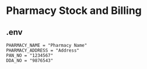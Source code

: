 # Pharmacy Stock and Billing

## .env
```
PHARMACY_NAME = "Pharmacy Name"
PHARMACY_ADDRESS = "Address"
PAN_NO = "1234567"
DDA_NO = "9876543"
```
